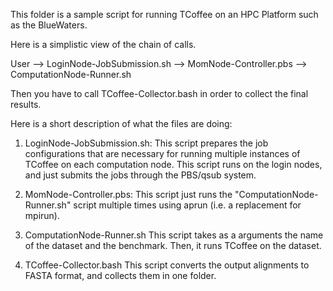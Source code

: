 This folder is a sample script for running TCoffee on an HPC Platform such as the BlueWaters.

Here is a simplistic view of the chain of calls.

User --> LoginNode-JobSubmission.sh --> MomNode-Controller.pbs --> ComputationNode-Runner.sh

Then you have to call TCoffee-Collector.bash in order to collect the final results.

Here is a short description of what the files are doing:

1) LoginNode-JobSubmission.sh:
    This script prepares the job configurations that are necessary for running multiple instances of TCoffee on each computation node.
    This script runs on the login nodes, and just submits the jobs through the PBS/qsub system.

2) MomNode-Controller.pbs:
    This script just runs the "ComputationNode-Runner.sh" script multiple times using aprun (i.e. a replacement for mpirun).
    
3) ComputationNode-Runner.sh
    This script takes as a arguments the name of the dataset and the benchmark. Then, it runs TCoffee on the dataset.
	
4) TCoffee-Collector.bash
	This script converts the output alignments to FASTA format, and collects them in one folder.